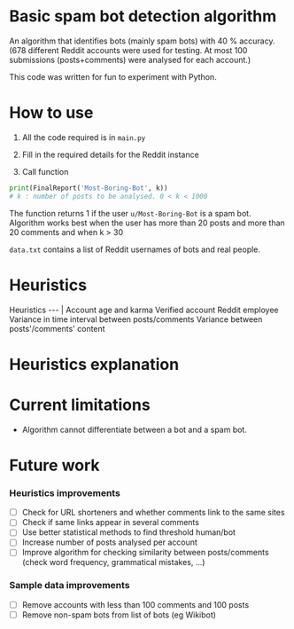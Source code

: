 # Basic spam bot detection algorithm
An algorithm that identifies bots (mainly spam bots) with 40 % accuracy. (678 different Reddit accounts were used for testing. At most 100 submissions (posts+comments) were analysed for each account.)

This code was written for fun to experiment with Python.


# How to use #

1. All the code required is in `main.py`

1. Fill in the required details for the Reddit instance

1. Call function

```python
print(FinalReport('Most-Boring-Bot', k)) 
# k : number of posts to be analysed. 0 < k < 1000
```
The function returns 1 if the user `u/Most-Boring-Bot` is a spam bot. Algorithm works best when the user has more than 20 posts and more than 20 comments and when k > 30 


`data.txt` contains a list of Reddit usernames of bots and real people. 

# Heuristics #
Heuristics 
--- | 
Account age and karma
Verified account
Reddit employee 
Variance in time interval between posts/comments 
Variance between posts'/comments' content 

# Heuristics explanation # 
# Current limitations #
- Algorithm cannot differentiate between a bot and a spam bot.
# Future work #
### Heuristics improvements ###
- [ ] Check for URL shorteners and whether comments link to the same sites 
- [ ] Check if same links appear in several comments
- [ ] Use better statistical methods to find threshold human/bot
- [ ] Increase number of posts analysed per account
- [ ] Improve algorithm for checking similarity between posts/comments (check word frequency, grammatical mistakes, ...)

### Sample data improvements ###
- [ ] Remove accounts with less than 100 comments and 100 posts
- [ ] Remove non-spam bots from list of bots (eg Wikibot)
